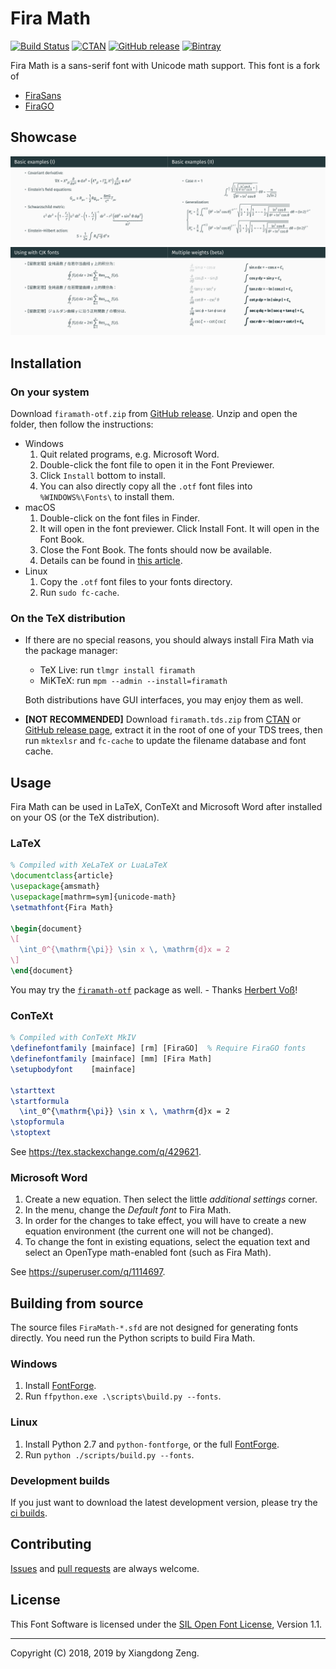 # Fira Math

[![Build Status](https://travis-ci.org/firamath/firamath.svg?branch=master)](https://travis-ci.org/firamath/firamath)
[![CTAN](https://img.shields.io/ctan/v/firamath.svg)](https://www.ctan.org/pkg/firamath)
[![GitHub release](https://img.shields.io/github/release/firamath/firamath/all.svg)](https://github.com/firamath/firamath/releases/latest)
[![Bintray](https://img.shields.io/bintray/v/firamath/firamath/firamath-travis.svg)](https://bintray.com/firamath/firamath/firamath-travis#files)

Fira Math is a sans-serif font with Unicode math support. This font is a fork of

- [FiraSans](https://github.com/bBoxType/FiraSans)
- [FiraGO](https://github.com/bBoxType/FiraGO)

## Showcase

<img src="docs/svg/firamath-demo-2.svg" alt="firamath-demo-2" width=50%><img src="docs/svg/firamath-demo-3.svg" alt="firamath-demo-3" width=50%>
<img src="docs/svg/firamath-demo-4.svg" alt="firamath-demo-4" width=50%><img src="docs/svg/firamath-demo-5.svg" alt="firamath-demo-5" width=50%>

## Installation

### On your system

Download `firamath-otf.zip` from [GitHub release](https://github.com/firamath/firamath/releases). Unzip and open the folder, then follow the instructions:

- Windows
  1. Quit related programs, e.g. Microsoft Word.
  1. Double-click the font file to open it in the Font Previewer.
  1. Click `Install` bottom to install.
  1. You can also directly copy all the `.otf` font files into `%WINDOWS%\Fonts\` to install them.
- macOS
  1. Double-click on the font files in Finder.
  1. It will open in the font previewer. Click Install Font. It will open in the Font Book.
  1. Close the Font Book. The fonts should now be available.
  1. Details can be found in [this article](http://support.apple.com/kb/HT2509).
- Linux
  1. Copy the `.otf` font files to your fonts directory.
  1. Run `sudo fc-cache`.

### On the TeX distribution

- If there are no special reasons, you should always install Fira Math via the package manager:

  - TeX Live: run `tlmgr install firamath`
  - MiKTeX: run `mpm --admin --install=firamath`

  Both distributions have GUI interfaces, you may enjoy them as well.

- **[NOT RECOMMENDED]** Download `firamath.tds.zip` from [CTAN](https://ctan.org/pkg/firamath) or [GitHub release page](https://github.com/firamath/firamath/releases), extract it in the root of one of your TDS trees, then run `mktexlsr` and `fc-cache` to update the filename database and font cache.

## Usage

Fira Math can be used in LaTeX, ConTeXt and Microsoft Word after installed on your OS (or the TeX distribution).

### LaTeX

```latex
% Compiled with XeLaTeX or LuaLaTeX
\documentclass{article}
\usepackage{amsmath}
\usepackage[mathrm=sym]{unicode-math}
\setmathfont{Fira Math}

\begin{document}
\[
  \int_0^{\mathrm{\pi}} \sin x \, \mathrm{d}x = 2
\]
\end{document}
```

You may try the [`firamath-otf`](https://ctan.org/pkg/firamath-otf) package as well. - Thanks [Herbert Voß](https://github.com/hvoss49)!

### ConTeXt

```tex
% Compiled with ConTeXt MkIV
\definefontfamily [mainface] [rm] [FiraGO]  % Require FiraGO fonts
\definefontfamily [mainface] [mm] [Fira Math]
\setupbodyfont    [mainface]

\starttext
\startformula
  \int_0^{\mathrm{\pi}} \sin x \, \mathrm{d}x = 2
\stopformula
\stoptext
```

See <https://tex.stackexchange.com/q/429621>.

### Microsoft Word

1. Create a new equation. Then select the little *additional settings* corner.
1. In the menu, change the *Default font* to Fira Math.
1. In order for the changes to take effect, you will have to create a new equation environment (the current one will not be changed).
1. To change the font in existing equations, select the equation text and select an OpenType math-enabled font (such as Fira Math).

See <https://superuser.com/q/1114697>.

## Building from source

The source files `FiraMath-*.sfd` are not designed for generating fonts directly. You need run the Python scripts to build Fira Math.

### Windows

1. Install [FontForge](https://fontforge.github.io).
1. Run `ffpython.exe .\scripts\build.py --fonts`.

### Linux

1. Install Python 2.7 and `python-fontforge`, or the full [FontForge](https://fontforge.github.io).
1. Run `python ./scripts/build.py --fonts`.

### Development builds

If you just want to download the latest development version, please try the [ci builds](https://bintray.com/firamath/firamath/firamath-travis#files).

## Contributing

[Issues](https://github.com/firamath/firamath/issues) and [pull requests](https://github.com/firamath/firamath/pulls) are always welcome.

## License

This Font Software is licensed under the [SIL Open Font License](http://scripts.sil.org/OFL), Version 1.1.

-----

Copyright (C) 2018, 2019 by Xiangdong Zeng.
